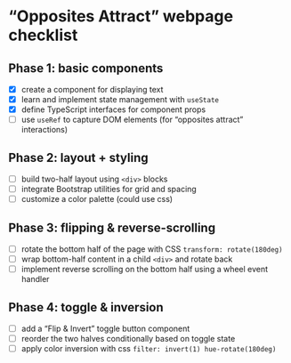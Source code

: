 # “Opposites Attract” webpage checklist

## Phase 1: basic components

- [x] create a component for displaying text
- [x] learn and implement state management with `useState`
- [x] define TypeScript interfaces for component props
- [ ] use `useRef` to capture DOM elements (for “opposites attract” interactions)

## Phase 2: layout + styling

- [ ] build two-half layout using `<div>` blocks
- [ ] integrate Bootstrap utilities for grid and spacing
- [ ] customize a color palette (could use css)

## Phase 3: flipping & reverse-scrolling

- [ ] rotate the bottom half of the page with CSS `transform: rotate(180deg)`
- [ ] wrap bottom-half content in a child `<div>` and rotate back
- [ ] implement reverse scrolling on the bottom half using a wheel event handler

## Phase 4: toggle & inversion

- [ ] add a “Flip & Invert” toggle button component
- [ ] reorder the two halves conditionally based on toggle state
- [ ] apply color inversion with css `filter: invert(1) hue-rotate(180deg)`
